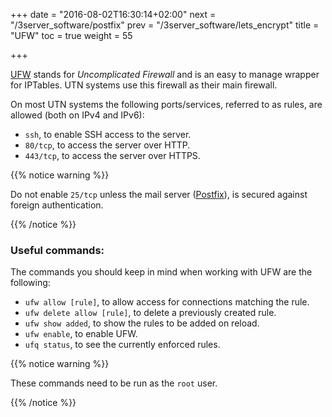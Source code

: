 +++
date = "2016-08-02T16:30:14+02:00"
next = "/3server_software/postfix"
prev = "/3server_software/lets_encrypt"
title = "UFW"
toc = true
weight = 55

+++

[UFW](https://help.ubuntu.com/community/UFW) stands for *Uncomplicated Firewall*
and is an easy to manage wrapper for IPTables. UTN systems use this firewall as
their main firewall.

On most UTN systems the following ports/services, referred to as rules, are
allowed (both on IPv4 and IPv6):

- `ssh`, to enable SSH access to the server.
- `80/tcp`, to access the server over HTTP.
- `443/tcp`, to access the server over HTTPS.

{{% notice warning %}}

Do not enable `25/tcp` unless the mail server
([Postfix](/3server_software/postfix)), is secured against foreign
authentication.

{{% /notice %}}

### Useful commands:
The commands you should keep in mind when working with UFW are the following:

- `ufw allow [rule]`, to allow access for connections matching the rule.
- `ufw delete allow [rule]`, to delete a previously created rule.
- `ufw show added`, to show the rules to be added on reload.
- `ufw enable`, to enable UFW.
- `ufq status`, to see the currently enforced rules.

{{% notice warning %}}

These commands need to be run as the `root` user.

{{% /notice %}}
